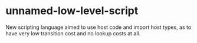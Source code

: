 unnamed-low-level-script
========================

New scripting language aimed to use host code and import host types, as to have very low transition cost and no lookup costs at all.
